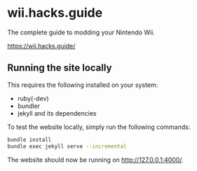 # wii.hacks.guide

The complete guide to modding your Nintendo Wii.

https://wii.hacks.guide/

## Running the site locally

This requires the following installed on your system:
- ruby(-dev)
- bundler
- jekyll and its dependencies

To test the website locally, simply run the following commands:
```sh
bundle install
bundle exec jekyll serve --incremental
```
The website should now be running on http://127.0.0.1:4000/.
